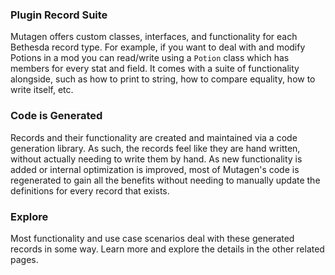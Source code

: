 ### Plugin Record Suite
Mutagen offers custom classes, interfaces, and functionality for each Bethesda record type.  For example, if you want to deal with and modify Potions in a mod you can read/write using a `Potion` class which has members for every stat and field.  It comes with a suite of functionality alongside, such as how to print to string, how to compare equality, how to write itself, etc.

### Code is Generated
Records and their functionality are created and maintained via a code generation library.  As such, the records feel like they are hand written, without actually needing to write them by hand.  As new functionality is added or internal optimization is improved, most of Mutagen's code is regenerated to gain all the benefits without needing to manually update the definitions for every record that exists. 

### Explore
Most functionality and use case scenarios deal with these generated records in some way.  Learn more and explore the details in the other related pages.
